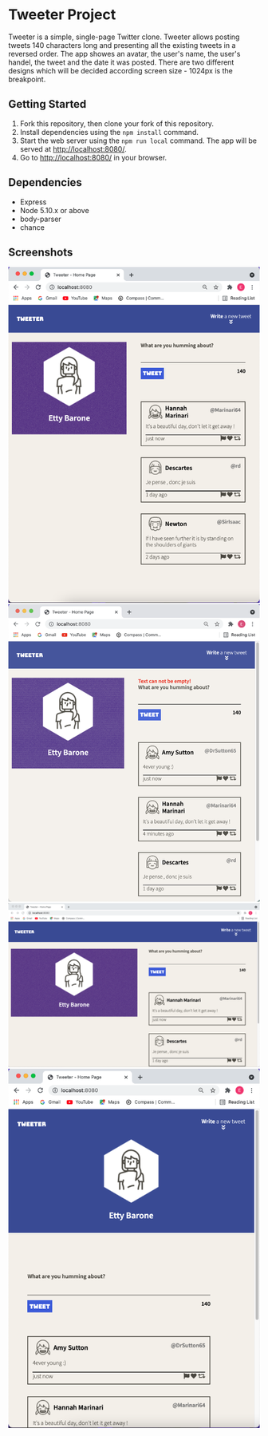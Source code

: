 # Tweeter Project

Tweeter is a simple, single-page Twitter clone.
Tweeter allows posting tweets 140 characters long and presenting all the existing tweets in a reversed order.
The app showes an avatar, the user's name, the user's handel, the tweet and the date it was posted.
There are two different designs which will be decided according screen size - 1024px is the breakpoint.


## Getting Started

1. Fork this repository, then clone your fork of this repository.
2. Install dependencies using the `npm install` command.
3. Start the web server using the `npm run local` command. The app will be served at <http://localhost:8080/>.
4. Go to <http://localhost:8080/> in your browser.

## Dependencies

- Express
- Node 5.10.x or above
- body-parser
- chance

## Screenshots

!["Twitter screen size 1024px"](docs/App_1024px.png)
!["Twitter empty text error validation"](docs/App_empty_validation.png)
!["Twitter New tweet"](docs/App_tweet.png)
!["Twitter screen size under 1024px"](docs/App_under_1024px.png)
